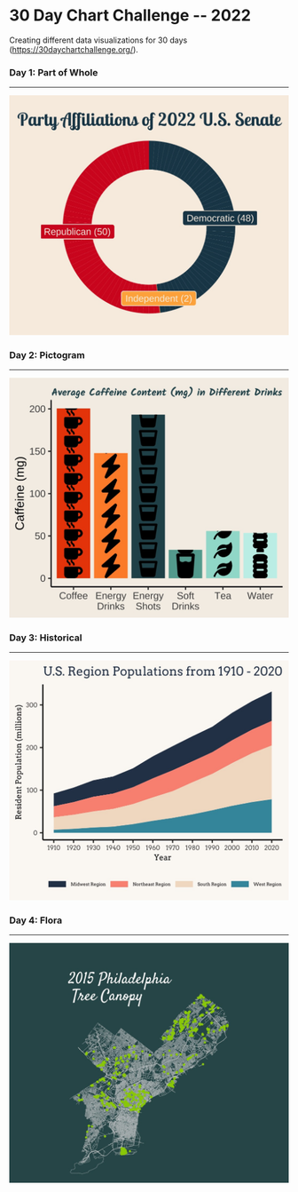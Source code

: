 # 30 Day Chart Challenge -- 2022
Creating different data visualizations for 30 days (https://30daychartchallenge.org/). 

### Day 1: Part of Whole 
***
![](https://github.com/hschmidt12/30DayChartChallenge-2022/blob/main/charts/day1_part-to-whole.jpeg?raw=true)

### Day 2: Pictogram
***
![](https://github.com/hschmidt12/30DayChartChallenge-2022/blob/main/charts/day2_pictogram.jpeg?raw=true)

### Day 3: Historical
***
![](https://github.com/hschmidt12/30DayChartChallenge-2022/blob/main/charts/day3_historical2.jpeg?raw=true)

### Day 4: Flora
***
![](https://github.com/hschmidt12/30DayChartChallenge-2022/blob/main/charts/day4_flora.jpeg?raw=true)
